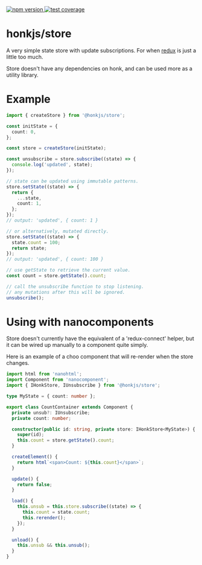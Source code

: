 <div>
  <!-- npm -->
  <a href="https://www.npmjs.com/package/@honkjs/store">
    <img src="https://img.shields.io/npm/v/@honkjs/store.svg?style=flat-square" alt="npm version" />
  </a>
  <!-- coverage -->
  <a href="https://codecov.io/github/honkjs/store">
    <img src="https://img.shields.io/codecov/c/github/honkjs/store/master.svg?style=flat-square" alt="test coverage" />
  </a>
</div>

# honkjs/store

A very simple state store with update subscriptions. For when [redux](https://redux.js.org/) is just a little too much.

Store doesn't have any dependencies on honk, and can be used more as a utility library.

# Example

```ts
import { createStore } from '@honkjs/store';

const initState = {
  count: 0,
};

const store = createStore(initState);

const unsubscribe = store.subscribe((state) => {
  console.log('updated', state);
});

// state can be updated using immutable patterns.
store.setState((state) => {
  return {
    ...state,
    count: 1,
  };
});
// output: 'updated', { count: 1 }

// or alternatively, mutated directly.
store.setState((state) => {
  state.count = 100;
  return state;
});
// output: 'updated', { count: 100 }

// use getState to retrieve the current value.
const count = store.getState().count;

// call the unsubscribe function to stop listening.
// any mutations after this will be ignored.
unsubscribe();
```

# Using with nanocomponents

Store doesn't currently have the equivalent of a 'redux-connect' helper, but it can be wired up manually to a component quite simply.

Here is an example of a choo component that will re-render when the store changes.

```ts
import html from 'nanohtml';
import Component from 'nanocomponent';
import { IHonkStore, IUnsubscribe } from '@honkjs/store';

type MyState = { count: number };

export class CountContainer extends Component {
  private unsub?: IUnsubscribe;
  private count: number;

  constructor(public id: string, private store: IHonkStore<MyState>) {
    super(id);
    this.count = store.getState().count;
  }

  createElement() {
    return html`<span>Count: ${this.count}</span>`;
  }

  update() {
    return false;
  }

  load() {
    this.unsub = this.store.subscribe((state) => {
      this.count = state.count;
      this.rerender();
    });
  }

  unload() {
    this.unsub && this.unsub();
  }
}
```
